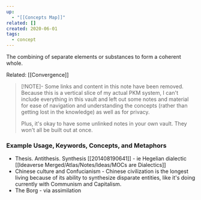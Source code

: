 ```yaml
---
up:
  - "[[Concepts Map]]"
related: []
created: 2020-06-01
tags:
  - concept
---
```


 The combining of separate elements or substances to form a coherent whole.
 
 Related: [[Convergence]]

> [!NOTE]- Some links and content in this note have been removed.
> Because this is a vertical slice of my actual PKM system, I can't include everything in this vault and left out some notes and material for ease of navigation and understanding the concepts (rather than getting lost in the knowledge) as well as for privacy. 
>  
> Plus, it's okay to have some unlinked notes in your own vault. They won't all be built out at once.

### Example Usage, Keywords, Concepts, and Metaphors
- Thesis. Antithesis. Synthesis [[201408190641]] - ie Hegelian dialectic [[Ideaverse Merged/Atlas/Notes/Ideas/MOCs are Dialectics]]
- Chinese culture and Confucianism - Chinese civilization is the longest living because of its ability to synthesize disparate entities, like it's doing currently with Communism and Capitalism.
- The Borg - via assimilation